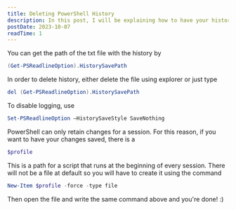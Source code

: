 ```yaml
---
title: Deleting PowerShell History
description: In this post, I will be explaining how to have your history deleted in PowerShell
postDate: 2023-10-07
readTime: 1
---
```


You can get the path of the txt file with the history by

```powershell
(Get-PSReadlineOption).HistorySavePath
```

In order to delete history, either delete the file using explorer or just type

```powershell
del (Get-PSReadlineOption).HistorySavePath
```

To disable logging, use

```powershell
Set-PSReadlineOption –HistorySaveStyle SaveNothing
```

PowerShell can only retain changes for a session. For this reason, if you want to have your changes saved, there is a

```powershell
$profile
```

This is a path for a script that runs at the beginning of every session. There will not be a file at default so you will have to create it using the command

```powershell
New-Item $profile -force -type file
```

Then open the file and write the same command above and you're done! :)
